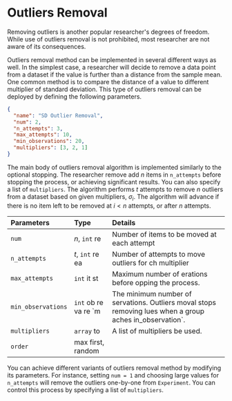 # Outliers Removal

Removing outliers is another popular researcher's degrees of freedom. While use of outliers removal is not prohibited, most researcher are not aware of its consequences.

Outliers removal method can be implemented in several different ways as well. In the simplest case, a researcher will decide to remove a data point from a dataset if the value is further than a distance from the sample mean. One common method is to compare the distance of a value to different multiplier of standard deviation. This type of outliers removal can be deployed by defining the following parameters.

```json
{
  "name": "SD Outlier Removal",
  "num": 2,
  "n_attempts": 3,
  "max_attempts": 10,
  "min_observations": 20,
  "multipliers": [3, 2, 1]
}
```

The main body of outliers removal algorithm is implemented similarly to the optional stopping. The researcher remove add $n$ items in `n_attempts` before stopping the process, or achieving significant results. You can also specify a list of `multipliers`. The algorithm performs *t* attempts to remove *n* outliers from a dataset based on given multipliers, $\sigma_i$. The algorithm will advance if there is no item left to be removed at $i < n$ attempts, or after *n* attempts.



| **Parameters**     | **Type**              | **Details**                                                                                                |
|:-------------------|:----------------------|:-----------------------------------------------------------------------------------------------------------|
| `num`              | *n*, `int` re         | Number of items to be moved at each attempt                                                                |
| `n_attempts`       | *t*, `int` re ea      | Number of attempts to move outliers for ch multiplier                                                      |
| `max_attempts`     | `int` it st           | Maximum number of erations before opping the process.                                                      |
| `min_observations` | `int` ob re va re \`m | The minimum number of servations. Outliers moval stops removing lues when a group aches in\_observation\`. |
| `multipliers`      | `array` to            | A list of multipliers be used.                                                                             |
| `order`            | max first, random     |                                                                                                            |

You can achieve different variants of outliers removal method by modifying its parameters. For instance, setting `num = 1` and choosing large values for `n_attempts` will remove the outliers one-by-one from `Experiment`. You can control this process by specifying a list of `multipliers`.
